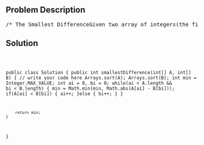 <!--
<style>
  body { font-family: Arial, sans-serif; }
  .container { max-width: 700px; margin: 0 auto; padding: 10px; }
  .comment-block { background-color: #f9f9f9; padding: 10px; border-left: 5px solid #ccc; overflow-wrap: break-word; white-space: pre-wrap; }
  .code-block { background-color: #f4f4f4; padding: 10px; border: 1px solid #ddd; overflow-wrap: break-word; white-space: pre-wrap; }
</style>
-->

<div class='container'>
<h2>Problem Description</h2>
<div class='comment-block'>
<pre>
/* The Smallest DifferenceGiven two array of integers(the first array is array A,the second array is array B), now we are going to find a element in array Awhich is A[i],and another element in array B which is B[j], so that the differencebetween A[i] and B[j] (|A[i] - B[j]|) is as small as possible, return theirsmallest difference.ExampleFor example, given array A = [3,6,7,4], B = [2,8,9,3], return 0ChallengeO(n log n) time*/    /**     * @param A: An integer array     * @param B: An integer array     * @return: Their smallest difference.     */</pre>
</div>

<h2>Solution</h2>
<div class='code-block'>
<pre><code class='language-java'>

public class Solution {
    public int smallestDifference(int[] A, int[] B) {
        // write your code here
        Arrays.sort(A);
        Arrays.sort(B);
        int min = Integer.MAX_VALUE;
        int ai = 0, bi = 0;
        while(ai < A.length && bi < B.length) {
            min = Math.min(min, Math.abs(A[ai] - B[bi]));
            if(A[ai] < B[bi]) {
                ai++;
            }else {
                bi++;
            }
        }
        
        return min;
    }
}</code></pre>
</div>
</div>
